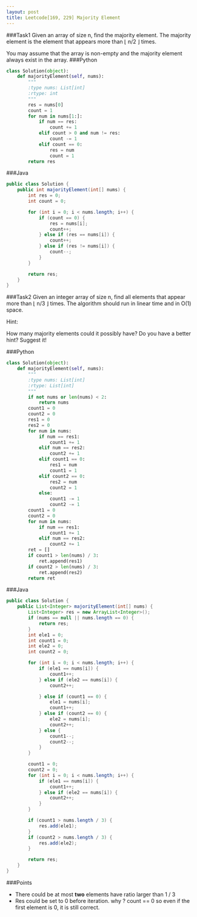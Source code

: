 ```yaml
---
layout: post
title: Leetcode[169, 229] Majority Element
---
```

###Task1
Given an array of size n, find the majority element. The majority element is the element that appears more than ⌊ n/2 ⌋ times.

You may assume that the array is non-empty and the majority element always exist in the array.
###Python
```python
class Solution(object):
    def majorityElement(self, nums):
        """
        :type nums: List[int]
        :rtype: int
        """
        res = nums[0]
        count = 1
        for num in nums[1:]:
            if num == res:
                count += 1
            elif count > 0 and num != res:
                count -= 1
            elif count == 0:
                res = num
                count = 1
        return res
```
###Java
```java
public class Solution {
    public int majorityElement(int[] nums) {
        int res = 0;
        int count = 0;

        for (int i = 0; i < nums.length; i++) {
        	if (count == 0) {
        		res = nums[i];
        		count++;
        	} else if (res == nums[i]) {
        		count++;
        	} else if (res != nums[i]) {
        		count--;
        	}
        }

        return res;
    }
}
```

###Task2
Given an integer array of size n, find all elements that appear more than ⌊ n/3 ⌋ times. The algorithm should run in linear time and in O(1) space.

Hint:

How many majority elements could it possibly have?
Do you have a better hint? Suggest it!

###Python
```python
class Solution(object):
    def majorityElement(self, nums):
        """
        :type nums: List[int]
        :rtype: List[int]
        """
        if not nums or len(nums) < 2:
            return nums
        count1 = 0
        count2 = 0
        res1 = 0
        res2 = 0
        for num in nums:
            if num == res1:
                count1 += 1
            elif num == res2:
                count2 += 1
            elif count1 == 0:
                res1 = num
                count1 = 1
            elif count2 == 0:
                res2 = num
                count2 = 1
            else:
                count1 -= 1
                count2 -= 1
        count1 = 0
        count2 = 0
        for num in nums:
            if num == res1:
                count1 += 1
            elif num == res2:
                count2 += 1
        ret = []
        if count1 > len(nums) / 3:
            ret.append(res1)
        if count2 > len(nums) / 3:
            ret.append(res2)
        return ret
```
###Java
```java
public class Solution {
    public List<Integer> majorityElement(int[] nums) {
    	List<Integer> res = new ArrayList<Integer>();
    	if (nums == null || nums.length == 0) {
    		return res;
    	}
        int ele1 = 0;
        int count1 = 0;
        int ele2 = 0;
        int count2 = 0;

        for (int i = 0; i < nums.length; i++) {
        	if (ele1 == nums[i]) {
        		count1++;
        	} else if (ele2 == nums[i]) {
        		count2++;

        	} else if (count1 == 0) {
        		ele1 = nums[i];
        		count1++;
        	} else if (count2 == 0) {
        		ele2 = nums[i];
        		count2++;
        	} else {
        		count1--;
        		count2--;
        	}
        }

        count1 = 0;
        count2 = 0;
        for (int i = 0; i < nums.length; i++) {
        	if (ele1 == nums[i]) {
        		count1++;
        	} else if (ele2 == nums[i]) {
        		count2++;
        	}
        }

        if (count1 > nums.length / 3) {
        	res.add(ele1);
        }
        if (count2 > nums.length / 3) {
        	res.add(ele2);
        }

        return res;
    }
}
```

###Points
* There could be at most __two__ elements have ratio larger than 1 / 3
* Res could be set to 0 before iteration. why ? count == 0 so even if the first element is 0, it is still correct.
